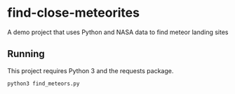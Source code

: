 # find-close-meteorites
A demo project that uses Python and NASA data to find meteor landing sites

## Running

This project requires Python 3 and the requests package.

`python3 find_meteors.py`
